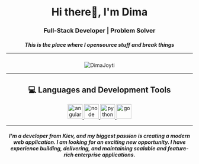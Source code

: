 <h1 align="center">Hi there👋, I'm Dima</h1>
<h3 align="center">Full-Stack Developer  | Problem Solver</h3>
<h5 align="center"> This is the place where I opensource stuff and break things

<hr>

<!-- [![Dimas Linkedin](https://img.shields.io/badge/LinkedIn-0077B5?style=for-the-badge&logo=linkedin&logoColor=white)](https://www.linkedin.com/)
[![Dimas Twitter](https://img.shields.io/badge/Twitter-1DA1F2?style=for-the-badge&logo=twitter&logoColor=white)](https://twitter.com/) -->

</h5>

<p align="center">
    <img src="https://github-readme-stats.vercel.app/api/top-langs/?username=DimaJoyti&layout=compact&hide=html,css,javascript&theme=tokyonight" alt="DimaJoyti" />
</p>

<hr>

<h2 align="center">💻 Languages and Development Tools</h2>

<p align="center">
 </a>
    <a href="https://angular.io/" target="_blank"> <img src="https://www.vectorlogo.zone/logos/angular/angular-icon.svg" alt="angular" width="40" height="40"/> </a>
  </a>
 </a>
    <a href="https://nodejs.org/" target="_blank"> <img src="https://www.vectorlogo.zone/logos/nodejs/nodejs-icon.svg" alt="node" width="40" height="40"/> </a>
  </a>
   </a>
    <a href="https://www.python.org/" target="_blank"> <img src="https://www.vectorlogo.zone/logos/python/python-icon.svg" alt="python" width="40" height="40"/> </a>
  </a>
    </a>
    <a href="https://www.go.org/" target="_blank"> <img src="https://www.vectorlogo.zone/logos/golang/golang-official.svg" alt="go" width="40" height="40"/> </a>
  </a>
</p>

<hr>

<h5 align="center">
I'm a developer from Kiev, and my biggest passion is creating a modern web application. I am looking for an exciting new opportunity. I have experience building, delivering, and maintaining scalable and feature-rich enterprise applications.
</h5>
